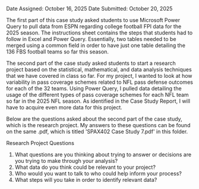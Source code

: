 Date Assigned: October 16, 2025
Date Submitted: October 20, 2025

The first part of this case study asked students to use Microsoft Power Query to pull data from ESPN regarding college football FPI data for the 2025 season. The instructions sheet contains the steps that students had to follow in Excel and Power Query. Essentially, two tables needed to be merged using a common field in order to have just one table detailing the 136 FBS football teams so far this season.

The second part of the case study asked students to start a research project based on the statistical, mathematical, and data analysis techniques that we have covered in class so far. For my project, I wanted to look at how variability in pass coverage schemes related to NFL pass defense outcomes for each of the 32 teams. Using Power Query, I pulled data detailing the usage of the different types of pass coverage schemes for each NFL team so far in the 2025 NFL season. As identified in the Case Study Report, I will have to acquire even more data for this project.

Below are the questions asked about the second part of the case study, which is the research project. My answers to these questions can be found on the same .pdf, which is titled 'SPAX402 Case Study 7.pdf' in this folder.

Research Project Questions
1. What questions are you thinking about trying to answer or decisions are you trying to make through your analysis?
2. What data do you think could be relevant to your project?
3. Who would you want to talk to who could help inform your process?
4. What steps will you take in order to identify relevant data?
